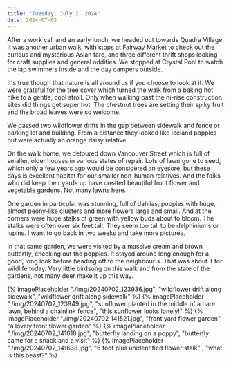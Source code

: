 ```yaml
---
title: "Tuesday, July 2, 2024"
date: 2024-07-02
---
```

After a work call and an early lunch, we headed out towards Quadra Village. It was another urban walk, with stops at Fairway Market to check out the curious and mysterious Asian fare, and three different thrift shops looking for craft supplies and general oddities.  We stopped at Crystal Pool to watch the lap swimmers inside and the day campers outside.  

It's true though that nature is all around us if you choose to look at it.  We were grateful for the tree cover which turned the walk from a baking hot hike to a gentle, cool stroll.  Only when walking past the hi-rise construction sites did things get super hot.  The chestnut trees are setting their spiky fruit and the broad leaves were so welcome.

We passed two wildflower drifts in the gap between sidewalk and fence or parking lot and building.  From a distance they looked like iceland poppies but were actually an orange daisy relative.  

On the walk home, we detoured down Vancouver Street which is full of smaller, older houses in various states of repair.  Lots of lawn gone to seed, which only a few years ago would be considered an eyesore, but these days is excellent habitat for our smaller non-human relatives.  And the folks who did keep their yards up have created beautiful front flower and vegetable gardens.  Not many lawns here.  

One garden in particular was stunning, full of dahlias, poppies with huge, almost peony-like clusters and more flowers large and small.  And at the corners were huge stalks of green with yellow buds about to bloom.  The stalks were often over six feet tall.  They seem too tall to be delphiniums or lupins.  I want to go back in two weeks and take more pictures.

In that same garden, we were visited by a massive cream and brown butterfly, checking out the poppies.  It stayed around long enough for a good, long look before heading off to the neighbour's.  That was about it for wildlife today.  Very little birdsong on this walk and from the state of the gardens, not many deer make it up this way.  

{% imagePlaceholder "./img/20240702_123936.jpg", "wildflower drift along sidewalk", "wildflower drift along sidewalk" %}
{% imagePlaceholder "./img/20240702_123949.jpg", "sunflower planted in the middle of a bare lawn, behind a chainlink fence", "this sunflower looks lonely!" %}
{% imagePlaceholder "./img/20240702_141521.jpg", "front yard flower garden", "a lovely front flower garden" %}
{% imagePlaceholder "./img/20240702_141618.jpg", "butterfly landing on a poppy", "butterfly came for a snack and a visit" %}
{% imagePlaceholder "./img/20240702_141638.jpg", "6 foot plus unidentified flower stalk" , "what is this beast?" %}